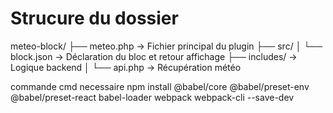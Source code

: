 # Strucure du dossier

meteo-block/
├── meteo.php              → Fichier principal du 	plugin
├── src/
│   └── block.json             → Déclaration du bloc et retour affichage
├── includes/                  → Logique backend
│   └── api.php                → Récupération météo

commande cmd necessaire
npm install @babel/core @babel/preset-env @babel/preset-react babel-loader webpack webpack-cli --save-dev

